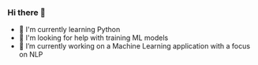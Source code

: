 ### Hi there 👋

- 🐍 I'm currently learning Python
- 🤖 I'm looking for help with training ML models
- 🔭 I’m currently working on a Machine Learning application with a focus on NLP

<!--
**fantreatment/fantreatment** is a ✨ _special_ ✨ repository because its `README.md` (this file) appears on your GitHub profile.

Here are some ideas to get you started:

- 🔭 I’m currently working on ...
- 🌱 I’m currently learning ...
- 👯 I’m looking to collaborate on ...
- 🤔 I’m looking for help with ...
- 💬 Ask me about ...
- 📫 How to reach me: ...
- 😄 Pronouns: ...
- ⚡ Fun fact: ...
-->

